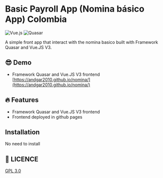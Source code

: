 # Basic Payroll App (Nomina básico App) Colombia

 ![Vue.js](https://img.shields.io/badge/Vue.js-4FC08D.svg?style=for-the-badge&logo=Vue.js&logoColor=white)
 ![Quasar](https://img.shields.io/badge/Framework%20Quasar-1976D2.svg?style=for-the-badge&logo=Quasar&logoColor=white)

A simple front app that interact with the nomina basico built with Framework Quasar and Vue.JS V3.

## 😎 Demo

- Framework Quasar and Vue.JS V3 frontend [https://andgar2010.github.io/nomina/](https://andgar2010.github.io/nomina/)

## 🔥 Features

- Framework Quasar and Vue.JS V3 frontend <!-- ([⚡️ /web](web)) -->
- Frontend deployed in github pages

## Installation

No need to install
<!-- Requires [Node.js](https://nodejs.org/) v12 to run.

Install the dependencies and devDependencies and start the server.

##### Frontend

```sh
$ cd web
$ npm install
$ npm start
```

##### Frontend with GraphQl

```sh
$ cd web-with-graphql
$ npm install
$ npm start
```

##### API

```sh
$ cd api
$ npm install
$ npm run dev
```
-->

## 👻 LICENCE

[GPL 3.0](https://www.gnu.org/licenses/gpl-3.0.en.html)

